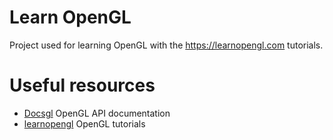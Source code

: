 # Learn OpenGL

Project used for learning OpenGL with the https://learnopengl.com tutorials.

# Useful resources

- [Docsgl](https://docs.gl/) OpenGL API documentation
- [learnopengl](https://learnopengl.com/) OpenGL tutorials
